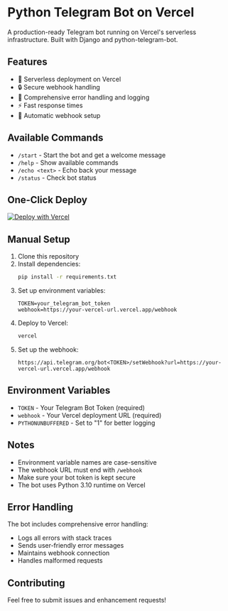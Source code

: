 # Python Telegram Bot on Vercel

A production-ready Telegram bot running on Vercel's serverless infrastructure. Built with Django and python-telegram-bot.

## Features

- 🚀 Serverless deployment on Vercel
- 🔒 Secure webhook handling
- 📝 Comprehensive error handling and logging
- ⚡ Fast response times
- 🔄 Automatic webhook setup

## Available Commands

- `/start` - Start the bot and get a welcome message
- `/help` - Show available commands
- `/echo <text>` - Echo back your message
- `/status` - Check bot status

## One-Click Deploy

[![Deploy with Vercel](https://vercel.com/button)](https://vercel.com/new/clone?repository-url=https%3A%2F%2Fgithub.com%2Fasonmotivation%2Ftelegram-bot-vercel-python&env=TOKEN&envDescription=Telegram%20Bot%20Token&envLink=https%3A%2F%2Fcore.telegram.org%2Fbots%23creating-a-new-bot&envValue=7970579536:AAHOWQDir-ule9h5WxP2UagXFAL3AlON9UY)

## Manual Setup

1. Clone this repository
2. Install dependencies:
   ```bash
   pip install -r requirements.txt
   ```
3. Set up environment variables:
   ```
   TOKEN=your_telegram_bot_token
   webhook=https://your-vercel-url.vercel.app/webhook
   ```
4. Deploy to Vercel:
   ```bash
   vercel
   ```
5. Set up the webhook:
   ```
   https://api.telegram.org/bot<TOKEN>/setWebhook?url=https://your-vercel-url.vercel.app/webhook
   ```

## Environment Variables

- `TOKEN` - Your Telegram Bot Token (required)
- `webhook` - Your Vercel deployment URL (required)
- `PYTHONUNBUFFERED` - Set to "1" for better logging

## Notes

- Environment variable names are case-sensitive
- The webhook URL must end with `/webhook`
- Make sure your bot token is kept secure
- The bot uses Python 3.10 runtime on Vercel

## Error Handling

The bot includes comprehensive error handling:
- Logs all errors with stack traces
- Sends user-friendly error messages
- Maintains webhook connection
- Handles malformed requests

## Contributing

Feel free to submit issues and enhancement requests!

